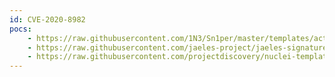 ```yaml
---
id: CVE-2020-8982
pocs:
    - https://raw.githubusercontent.com/1N3/Sn1per/master/templates/active/CVE-2020-8982_-_Citrix_ShareFile_StorageZones_Unauthenticated_Arbitrary_File_Read.sh
    - https://raw.githubusercontent.com/jaeles-project/jaeles-signatures/master/cves/citrix-sharefile-path-traversal-cve-2020-8982.yaml
    - https://raw.githubusercontent.com/projectdiscovery/nuclei-templates/master/cves/CVE-2020-8982.yaml
---
```

